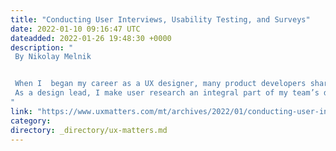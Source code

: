 ```yaml
---
title: "Conducting User Interviews, Usability Testing, and Surveys"
date: 2022-01-10 09:16:47 UTC
dateadded: 2022-01-26 19:48:30 +0000
description: "
 By Nikolay Melnik 


 When I  began my career as a UX designer, many product developers shared the aspiration of building great products with numerous features. While building great products is a worthy goal, teams often paid little attention to users’ real needs when deciding what features to build, which is a great shame. App development is not just about creating a product but about solving a problem for users. As an essential part of human-centered design, user research helps us to crystallize users’ problems and create solutions that directly address them. 
 As a design lead, I make user research an integral part of my team’s design process. We use various approaches to interacting with users to help us tailor the end product to the audience’s needs. In this article, I’ll share some of my experiences conducting different types of user research, focusing mainly on in-depth user interviews, usability testing, and surveys, but we’ve used all of the approaches that Figure 1 depicts. You’ll learn how to use each of these types of user research and discover useful methods of collecting and analyzing users’ thoughts. Read More 
"
link: "https://www.uxmatters.com/mt/archives/2022/01/conducting-user-interviews-usability-testing-and-surveys.php"
category:
directory: _directory/ux-matters.md
---
```

